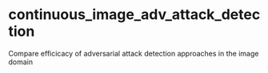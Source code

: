 # continuous_image_adv_attack_detection
Compare efficicacy of adversarial attack detection approaches in the image domain
